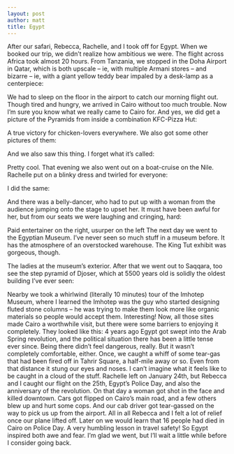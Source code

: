 ```yaml
---
layout: post
author: matt
title: Egypt
---
```


After our safari, Rebecca, Rachelle, and I took off for Egypt. When we booked our trip, we didn’t realize how ambitious we were. The flight across Africa took almost 20 hours.
From Tanzania, we stopped in the Doha Airport in Qatar, which is both upscale – ie, with multiple Armani stores – and bizarre – ie, with a giant yellow teddy bear impaled by a desk-lamp as a centerpiece:

We had to sleep on the floor in the airport to catch our morning flight out. Though tired and hungry, we arrived in Cairo without too much trouble.
Now I’m sure you know what we really came to Cairo for. And yes, we did get a picture of the Pyramids from inside a combination KFC-Pizza Hut:

A true victory for chicken-lovers everywhere.
We also got some other pictures of them:



And we also saw this thing. I forget what it’s called:

Pretty cool. That evening we also went out on a boat-cruise on the Nile. Rachelle put on a blinky dress and twirled for everyone:

I did the same:

And there was a belly-dancer, who had to put up with a woman from the audience jumping onto the stage to upset her. It must have been awful for her, but from our seats we were laughing and cringing, hard:

Paid entertainer on the right, usurper on the left
The next day we went to the Egyptian Museum. I’ve never seen so much stuff in a museum before. It has the atmosphere of an overstocked warehouse. The King Tut exhibit was gorgeous, though.

The ladies at the museum’s exterior.
After that we went out to Saqqara, too see the step pyramid of Djoser, which at 5500 years old is solidly the oldest building I’ve ever seen:

Nearby we took a whirlwind (literally 10 minutes) tour of the Imhotep Museum, where I learned the Imhotep was the guy who started designing fluted stone columns – he was trying to make them look more like organic materials so people would accept them. Interesting!
Now, all those sites made Cairo a worthwhile visit, but there were some barriers to enjoying it completely. They looked like this:
4 years ago Egypt got swept into the Arab Spring revolution, and the political situation there has been a little tense ever since.
Being there didn’t feel dangerous, really. But it wasn’t completely comfortable, either. Once, we caught a whiff of some tear-gas that had been fired off in Tahrir Square, a half-mile away or so. Even from that distance it stung our eyes and noses. I can’t imagine what it feels like to be caught in a cloud of the stuff.
Rachelle left on January 24th, but Rebecca and I caught our flight on the 25th, Egypt’s Police Day, and also the anniversary of the revolution. On that day a woman got shot in the face and killed downtown. Cars got flipped on Cairo’s main road, and a few others blew up and hurt some cops. And our cab driver got tear-gassed on the way to pick us up from the airport.
All in all Rebecca and I felt a lot of relief once our plane lifted off. Later on we would learn that 16 people had died in Cairo on Police Day.
A very humbling lesson in travel safety!
So Egypt inspired both awe and fear. I’m glad we went, but I’ll wait a little while before I consider going back.

